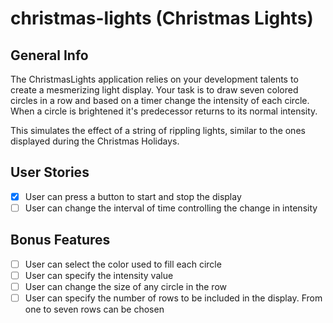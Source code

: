 # christmas-lights (Christmas Lights)

## General Info

The ChristmasLights application relies on your development talents to create a mesmerizing light display. Your task is to draw seven colored circles in a row and based on a timer change the intensity of each circle. When a circle is brightened it's predecessor returns to its normal intensity.

This simulates the effect of a string of rippling lights, similar to the ones displayed during the Christmas Holidays.

## User Stories

* [x] User can press a button to start and stop the display
* [ ] User can change the interval of time controlling the change in intensity

## Bonus Features

* [ ] User can select the color used to fill each circle
* [ ] User can specify the intensity value
* [ ] User can change the size of any circle in the row
* [ ] User can specify the number of rows to be included in the display. From one to seven rows can be chosen